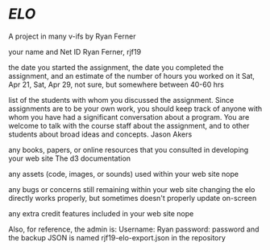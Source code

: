 # *ELO*
A project in many v-ifs by Ryan Ferner

your name and Net ID
Ryan Ferner, rjf19

the date you started the assignment, the date you completed the assignment, and an estimate of the number of hours you worked on it
Sat, Apr 21, Sat, Apr 29, not sure, but somewhere between 40-60 hrs

list of the students with whom you discussed the assignment. Since assignments are to be your own work, you should keep track of anyone with whom you have had a significant conversation about a program. You are welcome to talk with the course staff about the assignment, and to other students about broad ideas and concepts.
Jason Akers

any books, papers, or online resources that you consulted in developing your web site
The d3 documentation

any assets (code, images, or sounds) used within your web site
nope

any bugs or concerns still remaining within your web site
changing the elo directly works properly, but sometimes doesn't properly update on-screen

any extra credit features included in your web site
nope


Also, for reference, the admin is:
Username: Ryan
password: password
and the backup JSON is named rjf19-elo-export.json in the repository